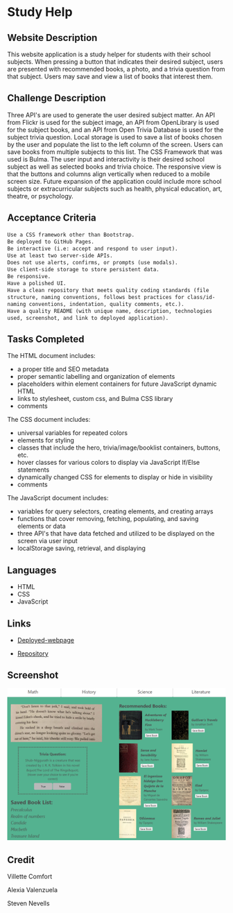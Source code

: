 # Study Help

## Website Description
This website application is a study helper for students with their school subjects. When pressing a button that indicates their desired subject, users are presented with recommended books, a photo, and a trivia question from that subject. Users may save and view a list of books that interest them. 

## Challenge Description
Three API's are used to generate the user desired subject matter. An API from Flickr is used for the subject image, an API from OpenLibrary is used for the subject books, and an API from Open Trivia Database is used for the subject trivia question. Local storage is used to save a list of books chosen by the user and populate the list to the left column of the screen. Users can save books from multiple subjects to this list. The CSS Framework that was used is Bulma. The user input and interactivity is their desired school subject as well as selected books and trivia choice. The responsive view is that the buttons and columns align vertically when reduced to a mobile screen size.  Future expansion of the application could include more school subjects or extracurricular subjects such as health, physical education, art, theatre, or psychology.

## Acceptance Criteria

```
Use a CSS framework other than Bootstrap.
Be deployed to GitHub Pages.
Be interactive (i.e: accept and respond to user input).
Use at least two server-side APIs.
Does not use alerts, confirms, or prompts (use modals).
Use client-side storage to store persistent data.
Be responsive.
Have a polished UI.
Have a clean repository that meets quality coding standards (file structure, naming conventions, follows best practices for class/id-naming conventions, indentation, quality comments, etc.).
Have a quality README (with unique name, description, technologies used, screenshot, and link to deployed application).

```

## Tasks Completed
The HTML document includes:
* a proper title and SEO metadata
* proper semantic labelling and organization of elements
* placeholders within element containers for future JavaScript dynamic HTML
* links to stylesheet, custom css, and Bulma CSS library
* comments

The CSS document includes:
* universal variables for repeated colors
* elements for styling
* classes that include the hero, trivia/image/booklist containers, buttons, etc.
* hover classes for various colors to display via JavaScript If/Else statements
* dynamically changed CSS for elements to display or hide in visibility
* comments

The JavaScript document includes:
* variables for query selectors, creating elements, and creating arrays
* functions that cover removing, fetching, populating, and saving elements or data
* three API's that have data fetched and utilized to be displayed on the screen via user input
* localStorage saving, retrieval, and displaying

## Languages
- HTML
- CSS
- JavaScript

## Links
* [Deployed-webpage](https://stevennevells.github.io/Study-Help-Application/)

* [Repository](https://github.com/stevennevells/Study-Help-Application)

## Screenshot
![Image](./assets/imgs/readme-screenshot.png)

## Credit
Villette Comfort

Alexia Valenzuela

Steven Nevells
